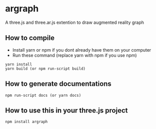 # argraph

A three.js and three.ar.js extention to draw augmented reality graph

## How  to compile

* Install yarn or npm if you dont already have them on your computer
* Run these command (replace yarn with npm if you use npm)
```
yarn install
yarn build (or npm run-script build)
```

## How to generate documentations

```
npm run-script docs (or yarn docs)
```

## How to use this in your three.js project
```
npm install argraph
```
